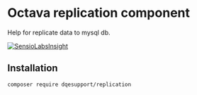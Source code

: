 # Octava replication component

Help for replicate data to mysql db.

[![SensioLabsInsight](https://insight.sensiolabs.com/projects/30ea20db-c898-4d99-97f9-3e223d58c809/big.png)](https://insight.sensiolabs.com/projects/30ea20db-c898-4d99-97f9-3e223d58c809)

## Installation

```
composer require dqesupport/replication
```
